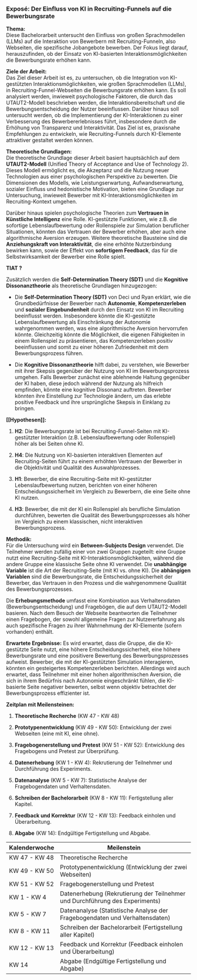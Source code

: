 ### Exposé: Der Einfluss von KI in Recruiting-Funnels auf die Bewerbungsrate

**Thema:**  
Diese Bachelorarbeit untersucht den Einfluss von großen Sprachmodellen (LLMs) auf die Interaktion von Bewerbern mit Recruiting-Funneln, also Webseiten, die spezifische Jobangebote bewerben. Der Fokus liegt darauf, herauszufinden, ob der Einsatz von KI-basierten Interaktionsmöglichkeiten die Bewerbungsrate erhöhen kann.

**Ziele der Arbeit:**  
Das Ziel dieser Arbeit ist es, zu untersuchen, ob die Integration von KI-gestützten Interaktionsmöglichkeiten, wie großen Sprachmodellen (LLMs), in Recruiting-Funnel-Webseiten die Bewerbungsrate erhöhen kann. Es soll analysiert werden, inwieweit psychologische Faktoren, die durch das UTAUT2-Modell beschrieben werden, die Interaktionsbereitschaft und die Bewerbungsentscheidung der Nutzer beeinflussen. Darüber hinaus soll untersucht werden, ob die Implementierung der KI-Interaktionen zu einer Verbesserung des Bewerbererlebnisses führt, insbesondere durch die Erhöhung von Transparenz und Interaktivität. Das Ziel ist es, praxisnahe Empfehlungen zu entwickeln, wie Recruiting-Funnels durch KI-Elemente attraktiver gestaltet werden können.

**Theoretische Grundlagen:**  
Die theoretische Grundlage dieser Arbeit basiert hauptsächlich auf dem **UTAUT2-Modell** (Unified Theory of Acceptance and Use of Technology 2). Dieses Modell ermöglicht es, die Akzeptanz und die Nutzung neuer Technologien aus einer psychologischen Perspektive zu bewerten. Die Dimensionen des Modells, wie Leistungserwartung, Aufwandserwartung, sozialer Einfluss und hedonistische Motivation, bieten eine Grundlage zur Untersuchung, inwieweit Bewerber mit KI-Interaktionsmöglichkeiten im Recruiting-Kontext umgehen.

Darüber hinaus spielen psychologische Theorien zum **Vertrauen in Künstliche Intelligenz** eine Rolle. KI-gestützte Funktionen, wie z.B. die sofortige Lebenslaufbewertung oder Rollenspiele zur Simulation beruflicher Situationen, könnten das Vertrauen der Bewerber erhöhen, aber auch eine algorithmische Aversion erzeugen. Weitere theoretische Bausteine sind die **Anziehungskraft von Interaktivität**, die eine erhöhte Nutzerbindung bewirken kann, sowie der Effekt von **sofortigem Feedback**, das für die Selbstwirksamkeit der Bewerber eine Rolle spielt.

__**TIAT ?**__

Zusätzlich werden die **Self-Determination Theory (SDT)** und die **Kognitive Dissonanztheorie** als theoretische Grundlagen hinzugezogen:

- Die **Self-Determination Theory (SDT)** von Deci und Ryan erklärt, wie die Grundbedürfnisse der Bewerber nach **Autonomie**, **Kompetenzerleben** und **sozialer Eingebundenheit** durch den Einsatz von KI im Recruiting beeinflusst werden. Insbesondere könnte die KI-gestützte Lebenslaufbewertung als Einschränkung der Autonomie wahrgenommen werden, was eine algorithmische Aversion hervorrufen könnte. Gleichzeitig könnte die Möglichkeit, die eigenen Fähigkeiten in einem Rollenspiel zu präsentieren, das Kompetenzerleben positiv beeinflussen und somit zu einer höheren Zufriedenheit mit dem Bewerbungsprozess führen.
    
- Die **Kognitive Dissonanztheorie** hilft dabei, zu verstehen, wie Bewerber mit ihrer Skepsis gegenüber der Nutzung von KI im Bewerbungsprozess umgehen. Falls Bewerber zunächst eine ablehnende Haltung gegenüber der KI haben, diese jedoch während der Nutzung als hilfreich empfinden, könnte eine kognitive Dissonanz auftreten. Bewerber könnten ihre Einstellung zur Technologie ändern, um das erlebte positive Feedback und ihre ursprüngliche Skepsis in Einklang zu bringen.
    

**[[Hypothesen]]:**

1. **H2**: Die Bewerbungsrate ist bei Recruiting-Funnel-Seiten mit KI-gestützter Interaktion (z.B. Lebenslaufbewertung oder Rollenspiel) höher als bei Seiten ohne KI.
    
2. **H4**: Die Nutzung von KI-basierten interaktiven Elementen auf Recruiting-Seiten führt zu einem erhöhten Vertrauen der Bewerber in die Objektivität und Qualität des Auswahlprozesses.
    
3. **H1**: Bewerber, die eine Recruiting-Seite mit KI-gestützter Lebenslaufbewertung nutzen, berichten von einer höheren Entscheidungssicherheit im Vergleich zu Bewerbern, die eine Seite ohne KI nutzen.
    
4. **H3**: Bewerber, die mit der KI ein Rollenspiel als berufliche Simulation durchführen, bewerten die Qualität des Bewerbungsprozesses als höher im Vergleich zu einem klassischen, nicht interaktiven Bewerbungsprozess.
    

**Methodik:**  
Für die Untersuchung wird ein **Between-Subjects Design** verwendet. Die Teilnehmer werden zufällig einer von zwei Gruppen zugeteilt: eine Gruppe nutzt eine Recruiting-Seite mit KI-Interaktionsmöglichkeiten, während die andere Gruppe eine klassische Seite ohne KI verwendet. Die **unabhängige Variable** ist die Art der Recruiting-Seite (mit KI vs. ohne KI). Die **abhängigen Variablen** sind die Bewerbungsrate, die Entscheidungssicherheit der Bewerber, das Vertrauen in den Prozess und die wahrgenommene Qualität des Bewerbungsprozesses.

Die **Erhebungsmethode** umfasst eine Kombination aus Verhaltensdaten (Bewerbungsentscheidung) und Fragebögen, die auf dem UTAUT2-Modell basieren. Nach dem Besuch der Webseite beantworten die Teilnehmer einen Fragebogen, der sowohl allgemeine Fragen zur Nutzererfahrung als auch spezifische Fragen zu ihrer Wahrnehmung der KI-Elemente (sofern vorhanden) enthält.

**Erwartete Ergebnisse:** Es wird erwartet, dass die Gruppe, die die KI-gestützte Seite nutzt, eine höhere Entscheidungssicherheit, eine höhere Bewerbungsrate und eine positivere Bewertung des Bewerbungsprozesses aufweist. Bewerber, die mit der KI-gestützten Simulation interagieren, könnten ein gesteigertes Kompetenzerleben berichten. Allerdings wird auch erwartet, dass Teilnehmer mit einer hohen algorithmischen Aversion, die sich in ihrem Bedürfnis nach Autonomie eingeschränkt fühlen, die KI-basierte Seite negativer bewerten, selbst wenn objektiv betrachtet der Bewerbungsprozess effizienter ist.

**Zeitplan mit Meilensteinen:**

1. **Theoretische Recherche** (KW 47 - KW 48)
    
2. **Prototypenentwicklung** (KW 49 - KW 50): Entwicklung der zwei Webseiten (eine mit KI, eine ohne).
    
3. **Fragebogenerstellung und Pretest** (KW 51 - KW 52): Entwicklung des Fragebogens und Pretest zur Überprüfung.
    
4. **Datenerhebung** (KW 1 - KW 4): Rekrutierung der Teilnehmer und Durchführung des Experiments.
    
5. **Datenanalyse** (KW 5 - KW 7): Statistische Analyse der Fragebogendaten und Verhaltensdaten.
    
6. **Schreiben der Bachelorarbeit** (KW 8 - KW 11): Fertigstellung aller Kapitel.
    
7. **Feedback und Korrektur** (KW 12 - KW 13): Feedback einholen und Überarbeitung.
    
8. **Abgabe** (KW 14): Endgültige Fertigstellung und Abgabe.



| Kalenderwoche | Meilenstein                                                                  |
| ------------- | ---------------------------------------------------------------------------- |
| KW 47 - KW 48 | Theoretische Recherche                                                       |
| KW 49 - KW 50 | Prototypenentwicklung (Entwicklung der zwei Webseiten)                       |
| KW 51 - KW 52 | Fragebogenerstellung und Pretest                                             |
| KW 1 - KW 4   | Datenerhebung (Rekrutierung der Teilnehmer und Durchführung des Experiments) |
| KW 5 - KW 7   | Datenanalyse (Statistische Analyse der Fragebogendaten und Verhaltensdaten)  |
| KW 8 - KW 11  | Schreiben der Bachelorarbeit (Fertigstellung aller Kapitel)                  |
| KW 12 - KW 13 | Feedback und Korrektur (Feedback einholen und Überarbeitung)                 |
| KW 14         | Abgabe (Endgültige Fertigstellung und Abgabe)                                |
